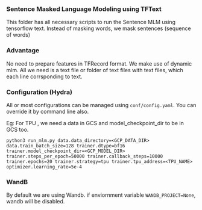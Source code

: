 
### Sentence Masked Language Modeling using TFText

This folder has all necessary scripts to run the Sentence MLM using tensorflow text.
Instead of masking words, we mask sentences (sequence of words)

### Advantage

No need to prepare features in TFRecord format. We make use of dynamic mlm. All we need is a text file or folder of text files with text files, which each line corrsponding to text.

### Configuration (Hydra)

All or most configurations can be managed using ```conf/config.yaml```. You can override it by command line also.

Eg: For TPU , we need a data in GCS and model_checkpoint_dir to be in GCS too.

```python3 run_mlm.py data.data_directory=<GCP_DATA_DIR> data.train_batch_size=128 trainer.dtype=bf16 trainer.model_checkpoint_dir=<GCP_MODEL_DIR> trainer.steps_per_epoch=50000 trainer.callback_steps=10000 trainer.epochs=20 trainer.strategy=tpu trainer.tpu_address=<TPU_NAME> optimizer.learning_rate=5e-4```

### WandB

By default we are using Wandb. if enviornment variable ```WANDB_PROJECT=None```, wandb will be disabled.
